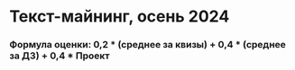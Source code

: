 # Текст-майнинг, осень 2024
### Формула оценки: 0,2 * (среднее за квизы) + 0,4 * (среднее за ДЗ) + 0,4 * Проект
